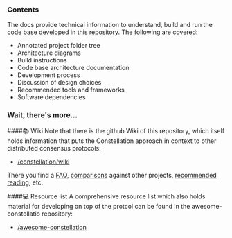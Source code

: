 ### Contents
The docs provide technical information to understand, build and run the code base
developed in this repository. The following are covered:

* Annotated project folder tree
* Architecture diagrams
* Build instructions
* Code base architecture documentation
* Development process
* Discussion of design choices
* Recommended tools and frameworks
* Software dependencies

[comment]: <TODO: The above bullet points should all become links.>

### Wait, there's more...
####:books: Wiki
Note that there is the github Wiki of this repository, which itself holds
information that puts the Constellation approach in context to other distributed
consensus protocols:

* [/constellation/wiki](https://github.com/Constellation-Labs/constellation/wiki)

There you find a 
[FAQ](https://github.com/Constellation-Labs/constellation/wiki/FAQ), 
[comparisons](https://github.com/Constellation-Labs/constellation/wiki/Comparisons-to-other-protocols)
against other projects, 
[recommended reading](https://github.com/Constellation-Labs/constellation/wiki/Recommended-Reading), 
etc.

####:computer: Resource list
A comprehensive resource list which also holds material for developing on top of
the protcol can be found in the awesome-constellatio repository:

* [/awesome-constellation](https://github.com/Constellation-Labs/awesome-constellation)

